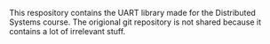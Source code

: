 This respository contains the UART library made for the Distributed Systems course. The origional git repository is not shared because it contains a lot of irrelevant stuff.
